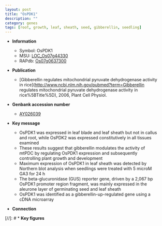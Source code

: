 ```yaml
---
layout: post
title: "OsPDK1"
description: ""
category: genes
tags: [root, growth, leaf, sheath, seed, gibberellin, seedling]
---
```


* **Information**  
    + Symbol: OsPDK1  
    + MSU: [LOC_Os07g44330](http://rice.uga.edu/cgi-bin/ORF_infopage.cgi?orf=LOC_Os07g44330)  
    + RAPdb: [Os07g0637300](http://rapdb.dna.affrc.go.jp/viewer/gbrowse_details/irgsp1?name=Os07g0637300)  

* **Publication**  
    + [Gibberellin regulates mitochondrial pyruvate dehydrogenase activity in rice](http://www.ncbi.nlm.nih.gov/pubmed?term=Gibberellin regulates mitochondrial pyruvate dehydrogenase activity in rice%5BTitle%5D), 2006, Plant Cell Physiol.

* **Genbank accession number**  
    + [AY026039](http://www.ncbi.nlm.nih.gov/nuccore/AY026039)

* **Key message**  
    + OsPDK1 was expressed in leaf blade and leaf sheath but not in callus and root, while OsPDK2 was expressed constitutively in all tissues examined
    + These results suggest that gibberellin modulates the activity of mtPDC by regulating OsPDK1 expression and subsequently controlling plant growth and development
    + Maximum expression of OsPDK1 in leaf sheath was detected by Northern blot analysis when seedlings were treated with 5 microM GA3 for 24 h
    + The beta-glucuronidase (GUS) reporter gene, driven by a 2,067 bp OsPDK1 promoter region fragment, was mainly expressed in the aleurone layer of germinating seed and leaf sheath
    + OsPDK1 was identified as a gibberellin-up-regulated gene using a cDNA microarray

* **Connection**  

[//]: # * **Key figures**  


